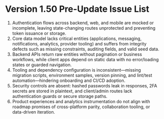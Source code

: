 # Version 1.50 Pre-Update Issue List

1. Authentication flows across backend, web, and mobile are mocked or incomplete, leaving state-changing routes unprotected and preventing token issuance or storage.
2. Core data model lacks critical entities (applications, messaging, notifications, analytics, provider tooling) and suffers from integrity defects such as missing constraints, auditing fields, and valid seed data.
3. Backend APIs return raw entities without pagination or business workflows, while client apps depend on static data with no error/loading states or guarded navigation.
4. Tooling and dependency configuration is inconsistent—missing migration scripts, environment samples, version pinning, and lint/test automation—hindering onboarding and CI/CD adoption.
5. Security controls are absent: hashed passwords leak in responses, 2FA secrets are stored in plaintext, and client/admin routes lack authentication guards or secure storage paths.
6. Product experiences and analytics instrumentation do not align with roadmap promises of cross-platform parity, collaboration tooling, or data-driven iteration.
